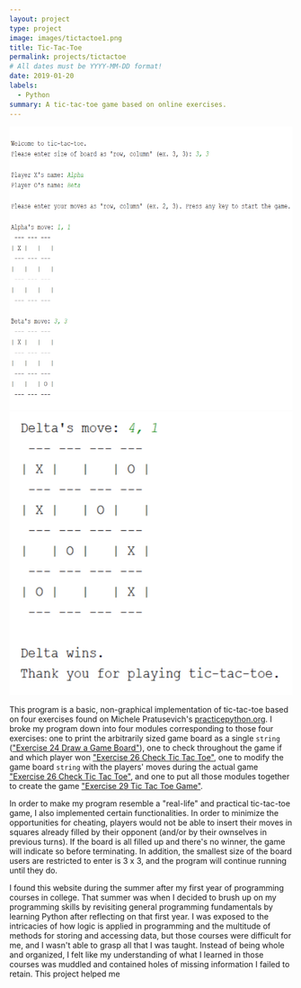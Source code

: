 ```yaml
---
layout: project
type: project
image: images/tictactoe1.png
title: Tic-Tac-Toe
permalink: projects/tictactoe
# All dates must be YYYY-MM-DD format!
date: 2019-01-20
labels:
  - Python
summary: A tic-tac-toe game based on online exercises.
---
```


<div class="ui medium rounded images">
  <img class="ui image" src="../images/tictactoe1.png">
  <img class="ui image" src="../images/tictactoe2.png">
</div>


This program is a basic, non-graphical implementation of tic-tac-toe based on four exercises found on Michele Pratusevich's [practicepython.org](https://www.practicepython.org/about/). I broke my program down into four modules corresponding to those four exercises: one to print the arbitrarily sized game board as a single ```string``` (["Exercise 24 Draw a Game Board"](https://www.practicepython.org/exercise/2014/12/27/24-draw-a-game-board.html)), one to check throughout the game if and which player won ["Exercise 26 Check Tic Tac Toe"](https://www.practicepython.org/exercise/2015/11/16/26-check-tic-tac-toe.html), one to modify the game board ```string``` with the players' moves during the actual game ["Exercise 26 Check Tic Tac Toe"](https://www.practicepython.org/exercise/2015/11/16/26-check-tic-tac-toe.html), and one to put all those modules together to create the game ["Exercise 29 Tic Tac Toe Game"](https://www.practicepython.org/exercise/2016/08/03/29-tic-tac-toe-game.html). 

In order to make my program resemble a "real-life" and practical tic-tac-toe game, I also implemented certain functionalities. In order to minimize the opportunities for cheating, players would not be able to insert their moves in squares already filled by their opponent (and/or by their ownselves in previous turns). If the board is all filled up and there's no winner, the game will indicate so before terminating. In addition, the smallest size of the board users are restricted to enter is 3 x 3, and the program will continue running until they do. 


I found this website during the summer after my first year of programming courses in college. That summer was when I decided to brush up on my programming skills by revisiting general programming fundamentals by learning Python after reflecting on that first year. I was exposed to the intricacies of how logic is applied in programming and the multitude of methods for storing and accessing data, but those courses were difficult for me, and I wasn't able to grasp all that I was taught. Instead of being whole and organized, I felt like my understanding of what I learned in those courses was muddled and contained holes of missing information I failed to retain. This project helped me 










